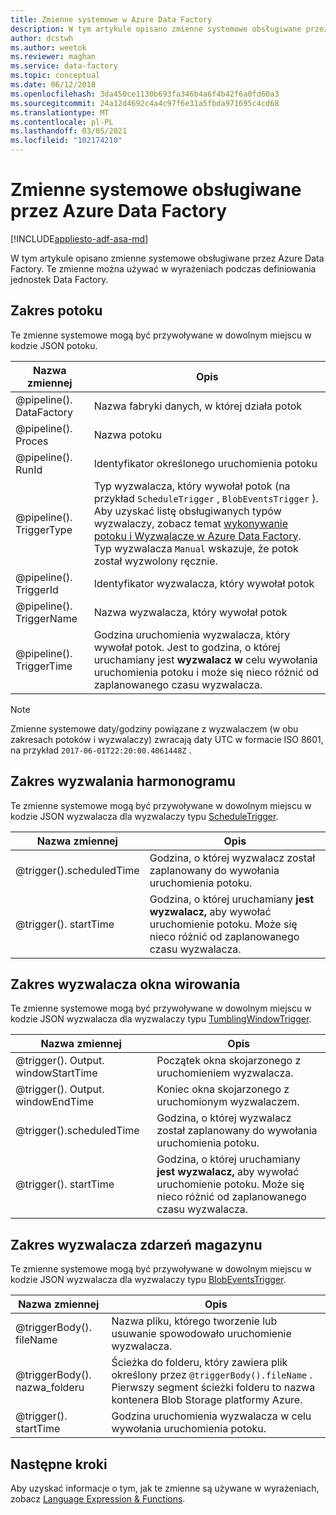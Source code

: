 ```yaml
---
title: Zmienne systemowe w Azure Data Factory
description: W tym artykule opisano zmienne systemowe obsługiwane przez Azure Data Factory. Te zmienne można używać w wyrażeniach podczas definiowania jednostek Data Factory.
author: dcstwh
ms.author: weetok
ms.reviewer: maghan
ms.service: data-factory
ms.topic: conceptual
ms.date: 06/12/2018
ms.openlocfilehash: 3da450ce1130b693fa346b4a6f4b42f6a0fd60a3
ms.sourcegitcommit: 24a12d4692c4a4c97f6e31a5fbda971695c4cd68
ms.translationtype: MT
ms.contentlocale: pl-PL
ms.lasthandoff: 03/05/2021
ms.locfileid: "102174210"
---
```

# <a name="system-variables-supported-by-azure-data-factory"></a>Zmienne systemowe obsługiwane przez Azure Data Factory
[!INCLUDE[appliesto-adf-asa-md](includes/appliesto-adf-asa-md.md)]

W tym artykule opisano zmienne systemowe obsługiwane przez Azure Data Factory. Te zmienne można używać w wyrażeniach podczas definiowania jednostek Data Factory.

## <a name="pipeline-scope"></a>Zakres potoku

Te zmienne systemowe mogą być przywoływane w dowolnym miejscu w kodzie JSON potoku.

| Nazwa zmiennej | Opis |
| --- | --- |
| @pipeline(). DataFactory |Nazwa fabryki danych, w której działa potok |
| @pipeline(). Proces |Nazwa potoku |
| @pipeline(). RunId |Identyfikator określonego uruchomienia potoku |
| @pipeline(). TriggerType |Typ wyzwalacza, który wywołał potok (na przykład `ScheduleTrigger` , `BlobEventsTrigger` ). Aby uzyskać listę obsługiwanych typów wyzwalaczy, zobacz temat [wykonywanie potoku i Wyzwalacze w Azure Data Factory](concepts-pipeline-execution-triggers.md). Typ wyzwalacza `Manual` wskazuje, że potok został wyzwolony ręcznie. |
| @pipeline(). TriggerId|Identyfikator wyzwalacza, który wywołał potok |
| @pipeline(). TriggerName|Nazwa wyzwalacza, który wywołał potok |
| @pipeline(). TriggerTime|Godzina uruchomienia wyzwalacza, który wywołał potok. Jest to godzina, o której uruchamiany jest **wyzwalacz w** celu wywołania uruchomienia potoku i może się nieco różnić od zaplanowanego czasu wyzwalacza.  |

>[!NOTE]
>Zmienne systemowe daty/godziny powiązane z wyzwalaczem (w obu zakresach potoków i wyzwalaczy) zwracają daty UTC w formacie ISO 8601, na przykład `2017-06-01T22:20:00.4061448Z` .

## <a name="schedule-trigger-scope"></a>Zakres wyzwalania harmonogramu

Te zmienne systemowe mogą być przywoływane w dowolnym miejscu w kodzie JSON wyzwalacza dla wyzwalaczy typu [ScheduleTrigger](concepts-pipeline-execution-triggers.md#schedule-trigger).

| Nazwa zmiennej | Opis |
| --- | --- |
| @trigger().scheduledTime |Godzina, o której wyzwalacz został zaplanowany do wywołania uruchomienia potoku. |
| @trigger(). startTime |Godzina, o której uruchamiany **jest wyzwalacz,** aby wywołać uruchomienie potoku. Może się nieco różnić od zaplanowanego czasu wyzwalacza. |

## <a name="tumbling-window-trigger-scope"></a>Zakres wyzwalacza okna wirowania

Te zmienne systemowe mogą być przywoływane w dowolnym miejscu w kodzie JSON wyzwalacza dla wyzwalaczy typu [TumblingWindowTrigger](concepts-pipeline-execution-triggers.md#tumbling-window-trigger).

| Nazwa zmiennej | Opis |
| --- | --- |
| @trigger(). Output. windowStartTime |Początek okna skojarzonego z uruchomieniem wyzwalacza. |
| @trigger(). Output. windowEndTime |Koniec okna skojarzonego z uruchomionym wyzwalaczem. |
| @trigger().scheduledTime |Godzina, o której wyzwalacz został zaplanowany do wywołania uruchomienia potoku. |
| @trigger(). startTime |Godzina, o której uruchamiany **jest wyzwalacz,** aby wywołać uruchomienie potoku. Może się nieco różnić od zaplanowanego czasu wyzwalacza. |

## <a name="storage-event-trigger-scope"></a>Zakres wyzwalacza zdarzeń magazynu

Te zmienne systemowe mogą być przywoływane w dowolnym miejscu w kodzie JSON wyzwalacza dla wyzwalaczy typu [BlobEventsTrigger](concepts-pipeline-execution-triggers.md#event-based-trigger).

| Nazwa zmiennej | Opis |
| --- | --- |
| @triggerBody(). fileName  |Nazwa pliku, którego tworzenie lub usuwanie spowodowało uruchomienie wyzwalacza.   |
| @triggerBody(). nazwa_folderu  |Ścieżka do folderu, który zawiera plik określony przez `@triggerBody().fileName` . Pierwszy segment ścieżki folderu to nazwa kontenera Blob Storage platformy Azure.  |
| @trigger(). startTime |Godzina uruchomienia wyzwalacza w celu wywołania uruchomienia potoku. |

## <a name="next-steps"></a>Następne kroki

Aby uzyskać informacje o tym, jak te zmienne są używane w wyrażeniach, zobacz [Language Expression & Functions](control-flow-expression-language-functions.md).
